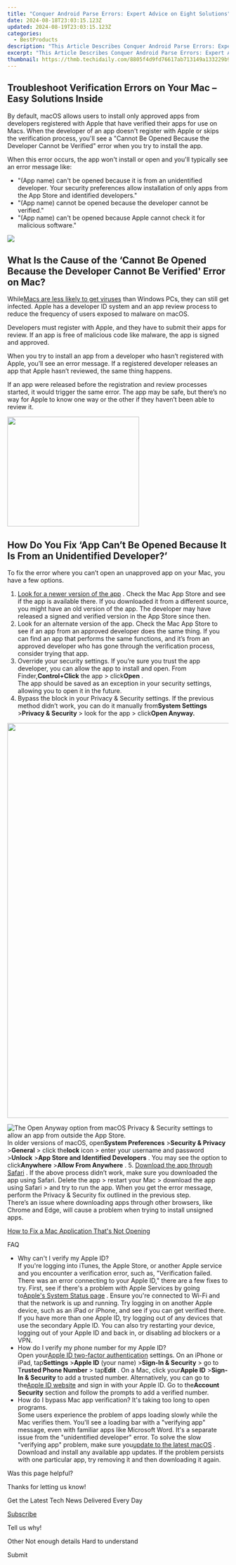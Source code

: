 ```yaml
---
title: "Conquer Android Parse Errors: Expert Advice on Eight Solutions"
date: 2024-08-18T23:03:15.123Z
updated: 2024-08-19T23:03:15.123Z
categories:
  - BestProducts
description: "This Article Describes Conquer Android Parse Errors: Expert Advice on Eight Solutions"
excerpt: "This Article Describes Conquer Android Parse Errors: Expert Advice on Eight Solutions"
thumbnail: https://thmb.techidaily.com/8805f4d9fd76617ab713149a133229b90048f9ca9cbe9183fec9ff8d375f357d.jpg
---
```


## Troubleshoot Verification Errors on Your Mac – Easy Solutions Inside
 By default, macOS allows users to install only approved apps from developers registered with Apple that have verified their apps for use on Macs. When the developer of an app doesn't register with Apple or skips the verification process, you'll see a "Cannot Be Opened Because the Developer Cannot be Verified" error when you try to install the app.

 When this error occurs, the app won't install or open and you'll typically see an error message like:

* "(App name) can't be opened because it is from an unidentified developer. Your security preferences allow installation of only apps from the App Store and identified developers."
* "(App name) cannot be opened because the developer cannot be verified."
* "(App name) can't be opened because Apple cannot check it for malicious software."

<!-- affiliate ads begin -->
<a href="https://store.revouninstaller.com/order/checkout.php?PRODS=27889512&QTY=1&AFFILIATE=108875&CART=1"><img src="https://secure.avangate.com/images/merchant/4282ec8de8c9be897e7aff4aa231b1a4/728__90.jpg" border="0"></a>
<!-- affiliate ads end -->
## What Is the Cause of the ‘Cannot Be Opened Because the Developer Cannot Be Verified' Error on Mac?

 While[Macs are less likely to get viruses](https://www.lifewire.com/can-macs-get-viruses-4767114) than Windows PCs, they can still get infected. Apple has a developer ID system and an app review process to reduce the frequency of users exposed to malware on macOS.

 Developers must register with Apple, and they have to submit their apps for review. If an app is free of malicious code like malware, the app is signed and approved.

 When you try to install an app from a developer who hasn’t registered with Apple, you’ll see an error message. If a registered developer releases an app that Apple hasn’t reviewed, the same thing happens.

 If an app were released before the registration and review processes started, it would trigger the same error. The app may be safe, but there’s no way for Apple to know one way or the other if they haven’t been able to review it.

<!-- affiliate ads begin -->
<a href="https://boody-eco-wear.pxf.io/c/5597632/1567905/13846" target="_top" id="1567905"><img src="//a.impactradius-go.com/display-ad/13846-1567905" border="0" alt="" width="300" height="250"/></a><img height="0" width="0" src="https://imp.pxf.io/i/5597632/1567905/13846" style="position:absolute;visibility:hidden;" border="0" />
<!-- affiliate ads end -->
## How Do You Fix ‘App Can’t Be Opened Because It Is From an Unidentified Developer?’

 To fix the error where you can’t open an unapproved app on your Mac, you have a few options.

1. [Look for a newer version of the app](https://www.lifewire.com/using-mac-app-store-4171845) . Check the Mac App Store and see if the app is available there. If you downloaded it from a different source, you might have an old version of the app. The developer may have released a signed and verified version in the App Store since then.
2. Look for an alternate version of the app. Check the Mac App Store to see if an app from an approved developer does the same thing. If you can find an app that performs the same functions, and it’s from an approved developer who has gone through the verification process, consider trying that app.
3. Override your security settings. If you’re sure you trust the app developer, you can allow the app to install and open. From Finder,**Control+Click** the app > click**Open** .  
 The app should be saved as an exception in your security settings, allowing you to open it in the future.
4. Bypass the block in your Privacy & Security settings. If the previous method didn’t work, you can do it manually from**System Settings** \>**Privacy & Security** \> look for the app > click**Open Anyway.**  
<!-- affiliate ads begin -->
<a href="https://ursime.pxf.io/c/5597632/2048972/16384" target="_top" id="2048972"><img src="//a.impactradius-go.com/display-ad/16384-2048972" border="0" alt="" width="1200" height="900"/></a><img height="0" width="0" src="https://imp.pxf.io/i/5597632/2048972/16384" style="position:absolute;visibility:hidden;" border="0" />
<!-- affiliate ads end -->
![The Open Anyway option from macOS Privacy & Security settings to allow an app from outside the App Store.](https://www.lifewire.com/thmb/Q44hkOY6O8L2Ck_LybCHimjWrBg=/1500x0/filters:no_upscale():max_bytes(150000):strip_icc():format(webp)/001_fix-developer-cannot-be-verified-error-5183898-889a356e9c644d86962bc4ccc9ad1be9.jpg)  
 In older versions of macOS, open**System Preferences** \>**Security & Privacy** \>**General** \> click the**lock** icon > enter your username and password >**Unlock** \>**App Store and Identified Developers** . You may see the option to click**Anywhere** \>**Allow From Anywhere** .
5. [Download the app through Safari](https://www.lifewire.com/what-is-safari-4173608) . If the above process didn’t work, make sure you downloaded the app using Safari. Delete the app > restart your Mac > download the app using Safari > and try to run the app. When you get the error message, perform the Privacy & Security fix outlined in the previous step.  
 There’s an issue where downloading apps through other browsers, like Chrome and Edge, will cause a problem when trying to install unsigned apps.

[How to Fix a Mac Application That's Not Opening](https://www.lifewire.com/can-i-fix-application-thats-not-starting-2260192)

 FAQ

* Why can't I verify my Apple ID?  
 If you're logging into iTunes, the Apple Store, or another Apple service and you encounter a verification error, such as, "Verification failed. There was an error connecting to your Apple ID," there are a few fixes to try. First, see if there's a problem with Apple Services by going to[Apple's System Status page](https://www.apple.com/support/systemstatus/) . Ensure you're connected to Wi-Fi and that the network is up and running. Try logging in on another Apple device, such as an iPad or iPhone, and see if you can get verified there. If you have more than one Apple ID, try logging out of any devices that use the secondary Apple ID. You can also try restarting your device, logging out of your Apple ID and back in, or disabling ad blockers or a VPN.
* How do I verify my phone number for my Apple ID?  
 Open your[Apple ID two-factor authentication](https://www.lifewire.com/set-up-two-factor-authentication-on-iphone-4799065) settings. On an iPhone or iPad, tap**Settings** \>**Apple ID** (your name) >**Sign-In & Security** \> go to T**rusted Phone Number** \> tap**Edit** . On a Mac, click your**Apple ID** \>**Sign-In & Security** to add a trusted number. Alternatively, you can go to the[Apple ID website](https://appleid.apple.com/) and sign in with your Apple ID. Go to the**Account Security** section and follow the prompts to add a verified number.
* How do I bypass Mac app verification? It's taking too long to open programs.  
 Some users experience the problem of apps loading slowly while the Mac verifies them. You'll see a loading bar with a "verifying app" message, even with familiar apps like Microsoft Word. It's a separate issue from the "unidentified developer" error. To solve the slow "verifying app" problem, make sure you[update to the latest macOS](https://www.lifewire.com/how-to-update-a-mac-5119468) . Download and install any available app updates. If the problem persists with one particular app, try removing it and then downloading it again.

Was this page helpful?

Thanks for letting us know!

 Get the Latest Tech News Delivered Every Day

[Subscribe](https://www.lifewire.com/#)

Tell us why!

 Other  Not enough details  Hard to understand

 Submit

<ins class="adsbygoogle"
     style="display:block"
     data-ad-format="autorelaxed"
     data-ad-client="ca-pub-7571918770474297"
     data-ad-slot="1223367746"></ins>



<ins class="adsbygoogle"
     style="display:block"
     data-ad-client="ca-pub-7571918770474297"
     data-ad-slot="8358498916"
     data-ad-format="auto"
     data-full-width-responsive="true"></ins>


